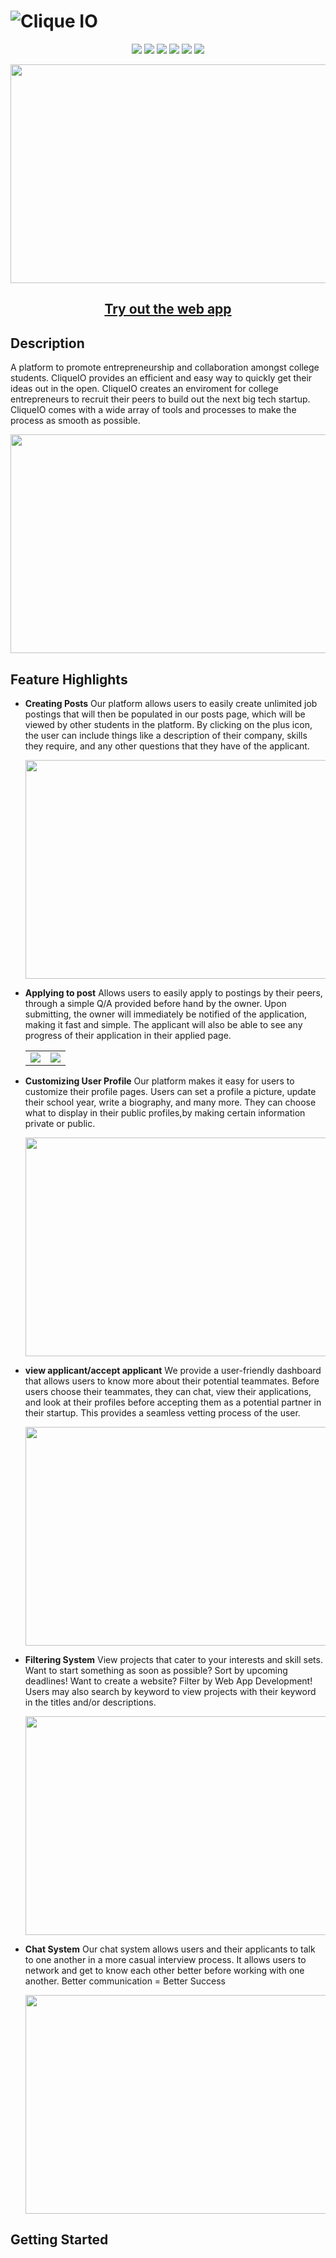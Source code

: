 # ![Clique IO](authorize_main/static/authorize_main/clique_logo.png)

<p align ="center">
  <img src = "https://img.shields.io/website?url=http%3A%2F%2Fwww.cliqueio.com%2F"/>
  <img src = "https://img.shields.io/tokei/lines/github/hfbgk321/CLIQUE.IO"/>
  <img src ="https://img.shields.io/github/languages/top/hfbgk321/CLIQUE.IO?color=orange"/>
  <img src = "https://img.shields.io/github/languages/count/hfbgk321/CLIQUE.IO?color=pink"/>
  <img src = "https://img.shields.io/github/languages/code-size/hfbgk321/CLIQUE.IO?color=yellow"/>
  <img src = "https://img.shields.io/badge/dependencies-up to date-brightgreen"/>
</p>

<p align="center">
  <img src="https://user-images.githubusercontent.com/40508134/103947232-c6631280-5105-11eb-8453-0f16f9d9e4c3.gif" width = "700" height = "350">
</p>

<h2 align="center"><a  href="http://www.cliqueio.com/">Try out the web app</a></h2>

## Description

A platform to promote entrepreneurship and collaboration amongst college students. CliqueIO provides an efficient and easy way to quickly get their ideas out in the open. CliqueIO creates an enviroment for college entrepreneurs to recruit their peers to build out the next big tech startup. CliqueIO comes with a wide array of tools and processes to make the process as smooth as possible.

<p align="center">
  <img src="https://user-images.githubusercontent.com/43207435/103947302-e1358700-5105-11eb-93f4-b3752071c107.gif" width = "700" height = "350">
</p>

## Feature Highlights

- **Creating Posts** Our platform allows users to easily create unlimited job postings that will then be populated in our posts page, which will be viewed by other students in the platform. By clicking on the plus icon, the user can include things like a description of their company, skills they require, and any other questions that they have of the applicant.

  <p align="center">
    <img src="https://user-images.githubusercontent.com/43207435/103947276-d7ac1f00-5105-11eb-84df-88d6d95bccf6.gif" width = "700" height = "350">
  </p>

- **Applying to post** Allows users to easily apply to postings by their peers, through a simple Q/A provided before hand by the owner. Upon submitting, the owner will immediately be notified of the application, making it fast and simple. The applicant will also be able to see any progress of their application in their applied page.

  <table>
      <tr>
        <td><img src = "https://user-images.githubusercontent.com/43207435/103947267-d5e25b80-5105-11eb-89fe-da47e8cf3543.gif"></td>
        <td><img src = "https://user-images.githubusercontent.com/43207435/103947310-e561a480-5105-11eb-9ca3-7b660c6305f6.gif"></td>
      </tr>
    </table>

- **Customizing User Profile** Our platform makes it easy for users to customize their profile pages. Users can set a profile a picture, update their school year, write a biography, and many more. They can choose what to display in their public profiles,by making certain information private or public.
  <p align="center">
      <img src="https://user-images.githubusercontent.com/43207435/103947313-e5fa3b00-5105-11eb-80b8-e1bb48f9835f.gif" width = "700" height = "350">
    </p>

- **view applicant/accept applicant** We provide a user-friendly dashboard that allows users to know more about their potential teammates. Before users choose their teammates, they can chat, view their applications, and look at their profiles before accepting them as a potential partner in their startup. This provides a seamless vetting process of the user.
  <p align="center">
      <img src="https://user-images.githubusercontent.com/43207435/103947304-e1ce1d80-5105-11eb-8f0d-4a0cd0ea7474.gif" width = "700" height = "350">
    </p>

- **Filtering System** View projects that cater to your interests and skill sets. Want to start something as soon as possible? Sort by upcoming deadlines! Want to create a website? Filter by Web App Development! Users may also search by keyword to view projects with their keyword in the titles and/or descriptions.
  <p align="center">
      <img src="https://user-images.githubusercontent.com/43207435/103947453-13df7f80-5106-11eb-8fe5-7be67cac5e21.gif" width = "700" height = "350">
    </p>

- **Chat System** Our chat system allows users and their applicants to talk to one another in a more casual interview process. It allows users to network and get to know each other better before working with one another. Better communication = Better Success

  <p align="center">
      <img src="https://user-images.githubusercontent.com/43207435/103950761-74bd8680-510b-11eb-9ba6-c213f113edaf.PNG" width = "700" height = "350">
    </p>

## Getting Started
